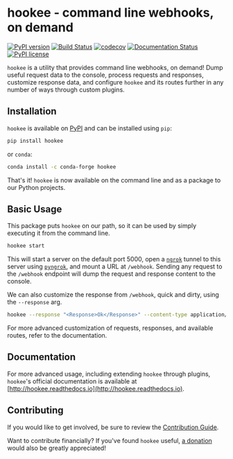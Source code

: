 # hookee - command line webhooks, on demand

[![PyPI version](https://badge.fury.io/py/hookee.svg)](https://badge.fury.io/py/hookee)
[![Build Status](https://travis-ci.org/alexdlaird/hookee.svg?branch=master)](https://travis-ci.org/alexdlaird/hookee)
[![codecov](https://codecov.io/gh/alexdlaird/hookee/branch/master/graph/badge.svg)](https://codecov.io/gh/alexdlaird/hookee)
[![Documentation Status](https://readthedocs.org/projects/hookee/badge/?version=latest)](https://hookee.readthedocs.io/en/latest/?badge=latest)
[![PyPI license](https://img.shields.io/pypi/l/hookee.svg)](https://pypi.org/project/hookee/)

`hookee` is a utility that provides command line webhooks, on demand! Dump useful request data to the
console, process requests and responses, customize response data, and configure `hookee` and its routes
further in any number of ways through custom plugins.

## Installation

`hookee` is available on [PyPI](https://pypi.org/project/hookee/) and can be installed
using `pip`:

```sh
pip install hookee
```

or `conda`:

```sh
conda install -c conda-forge hookee
```

That's it! `hookee` is now available on the command line and as a package to our Python projects.

## Basic Usage

This package puts `hookee` on our path, so it can be used by simply executing it from the command line.

```sh
hookee start
```

This will start a server on the default port 5000, open a [`ngrok`](https://ngrok.com/) tunnel to this server
using [`pyngrok`](https://pyngrok.readthedocs.io/en/latest/), and mount a URL at `/webhook`. Sending any request to
the `/webhook` endpoint will dump the request and response content to the console.

We can also customize the response from `/webhook`, quick and dirty, using the `--response` arg.

```sh
hookee --response "<Response>Ok</Response>" --content-type application/xml
```

For more advanced customization of requests, responses, and available routes, refer to the documentation.

## Documentation

For more advanced usage, including extending `hookee` through plugins, `hookee`'s official documentation is
available at [http://hookee.readthedocs.io](http://hookee.readthedocs.io).

## Contributing

If you would like to get involved, be sure to review the [Contribution Guide](https://github.com/alexdlaird/hookee/blob/master/CONTRIBUTING.rst).

Want to contribute financially? If you've found `hookee` useful, [a donation](https://www.paypal.me/alexdlaird>) would
also be greatly appreciated!
